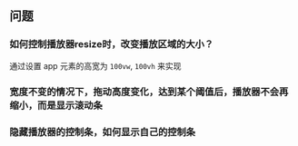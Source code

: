 ## 问题

### 如何控制播放器resize时，改变播放区域的大小？
通过设置 app 元素的高宽为 `100vw`, `100vh` 来实现

### 宽度不变的情况下，拖动高度变化，达到某个阈值后，播放器不会再缩小，而是显示滚动条

### 隐藏播放器的控制条，如何显示自己的控制条